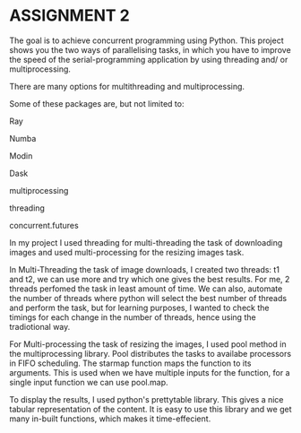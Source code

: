 # ASSIGNMENT 2
The goal is to achieve concurrent programming using Python. This project shows you the two ways of parallelising tasks, in which you have to improve the speed of the serial-programming application by using threading and/ or multiprocessing.


There are many options for multithreading and multiprocessing.

Some of these packages are, but not limited to:

Ray

Numba

Modin

Dask

multiprocessing

threading

concurrent.futures


In my project I used threading for multi-threading the task of downloading images and used multi-processing for the resizing images task. 

In Multi-Threading the task of image downloads, I created two threads: t1 and t2, we can use more and try which one gives the best results. For me, 2 threads perfomed the task in least amount of time. We can also, automate the number of threads where python will select the best number of threads and perform the task, but for learning purposes, I wanted to check the timings for each change in the number of threads, hence using the tradiotional way. 

For Multi-processing the task of resizing the images, I used pool method in the multiprocessing library. Pool distributes the tasks to availabe processors in FIFO scheduling. The starmap function maps the function to its arguments. This is used when we have multiple inputs for the function, for a single input function we can use pool.map.

To display the results, I used python's prettytable library. This gives a nice tabular representation of the content. It is easy to use this library and we get many in-built functions, which makes it time-effecient.

